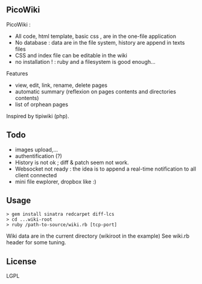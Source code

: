 PicoWiki
--------

PicoWiki : 

* All code, html template, basic css , are in the one-file application
* No database : data are in the file system, history are append in texts files
* CSS and index file can be editable in the wiki
* no installation ! : ruby and a filesystem is good enough...


Features

* view, edit, link, rename, delete pages
* automatic summary (reflexion on pages contents and directories contents)
* list of orphean pages

Inspired by tipiwiki (php).

Todo
----

* images upload,...
* authentification (?)
* History is not ok ; diff & patch seem not work.
* Websocket not ready : the idea is to append a real-time notification to all client connected
* mini file ewplorer, dropbox like :)


Usage
-----
    > gem install sinatra redcarpet diff-lcs
    > cd ...wiki-root
    > ruby /path-to-source/wiki.rb [tcp-port]


Wiki data are in the current directory (wikiroot in the example)
See wiki.rb header for some tuning.

License
-------
LGPL
